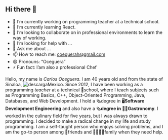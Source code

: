 ## Hi there 👋

- 🔭 I’m currently working on programming teacher at a technical school.
- 🌱 I’m currently learning React.
- 👯 I’m looking to collaborate on in professional environments to learn the way of working.
- 🤔 I’m looking for help with ...
- 💬 Ask me about ...
- 📫 How to reach me: coeguerah@gmail.com
- 😄 Pronouns: “Oceguera”
- ⚡ Fun fact: I’am also a professional Chef

Hello, my name is *Carlos Oceguera*. I am 40 years old and from the state of Sinaloa, ![descarga](https://github.com/chefoce/chefoce/assets/39680429/b46d49e4-6bd4-439b-96f8-8049b5b8960f)Mexico. Since 2012, I have been working as a programming *teacher* at a technical 🏫school, where I teach subjects such as Programming Basics, C++, Object-Oriented Programming, Java, Databases, and Web Development. I hold a 🗞degree in 🖥**Software Development Engineering** and also have a 🗞**degree in 👨‍🍳Gastronomy**. I worked in the culinary field for five years, but I was always drawn to programming. I decided to make a radical change in my life and study programming. I am a self-taught person who enjoys solving problems, and I am the go-to person among 🤗friends and 👨‍👩‍👧‍👦family when they need help.


